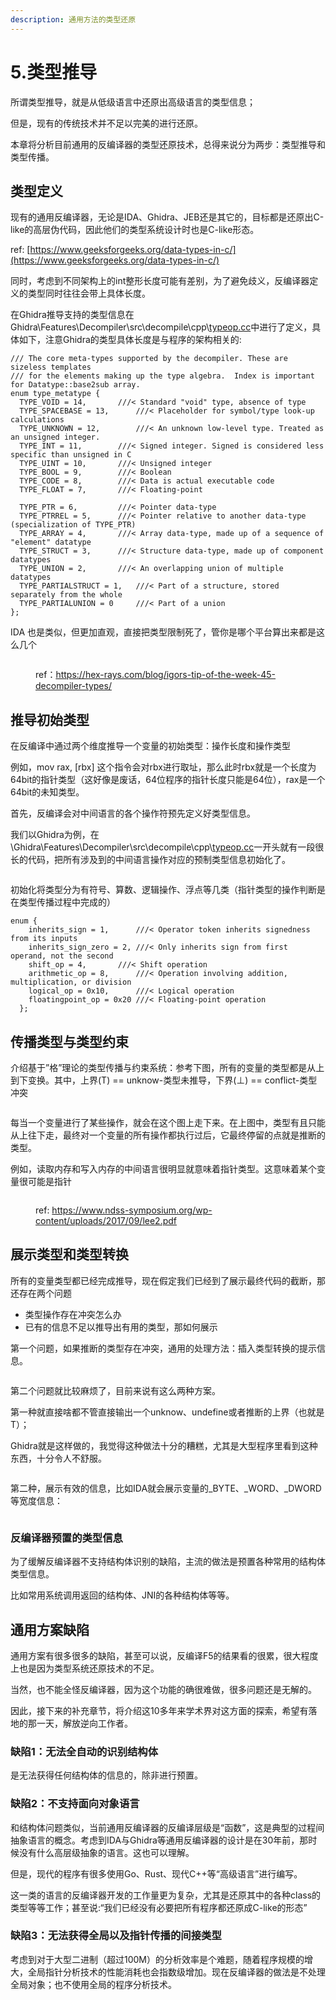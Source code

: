 ```yaml
---
description: 通用方法的类型还原
---
```


# 5.类型推导

所谓类型推导，就是从低级语言中还原出高级语言的类型信息；

但是，现有的传统技术并不足以完美的进行还原。

本章将分析目前通用的反编译器的类型还原技术，总得来说分为两步：类型推导和类型传播。



## 类型定义

现有的通用反编译器，无论是IDA、Ghidra、JEB还是其它的，目标都是还原出C-like的高层伪代码，因此他们的类型系统设计时也是C-like形态。

ref: [https://www.geeksforgeeks.org/data-types-in-c/](https://www.geeksforgeeks.org/data-types-in-c/)

同时，考虑到不同架构上的int整形长度可能有差别，为了避免歧义，反编译器定义的类型同时往往会带上具体长度。



在Ghidra推导支持的类型信息在Ghidra\Features\Decompiler\src\decompile\cpp\\[typeop.cc](http://typeop.cc/)中进行了定义，具体如下，注意Ghidra的类型具体长度是与程序的架构相关的:

```
/// The core meta-types supported by the decompiler. These are sizeless templates
/// for the elements making up the type algebra.  Index is important for Datatype::base2sub array.
enum type_metatype {
  TYPE_VOID = 14,		///< Standard "void" type, absence of type
  TYPE_SPACEBASE = 13,		///< Placeholder for symbol/type look-up calculations
  TYPE_UNKNOWN = 12,		///< An unknown low-level type. Treated as an unsigned integer.
  TYPE_INT = 11,		///< Signed integer. Signed is considered less specific than unsigned in C
  TYPE_UINT = 10,		///< Unsigned integer
  TYPE_BOOL = 9,		///< Boolean
  TYPE_CODE = 8,		///< Data is actual executable code
  TYPE_FLOAT = 7,		///< Floating-point

  TYPE_PTR = 6,			///< Pointer data-type
  TYPE_PTRREL = 5,		///< Pointer relative to another data-type (specialization of TYPE_PTR)
  TYPE_ARRAY = 4,		///< Array data-type, made up of a sequence of "element" datatype
  TYPE_STRUCT = 3,		///< Structure data-type, made up of component datatypes
  TYPE_UNION = 2,		///< An overlapping union of multiple datatypes
  TYPE_PARTIALSTRUCT = 1,	///< Part of a structure, stored separately from the whole
  TYPE_PARTIALUNION = 0		///< Part of a union
};
```



IDA 也是类似，但更加直观，直接把类型限制死了，管你是哪个平台算出来都是这么几个

<figure><img src="../.gitbook/assets/image (8).png" alt=""><figcaption><p>ref：<a href="https://hex-rays.com/blog/igors-tip-of-the-week-45-decompiler-types/">https://hex-rays.com/blog/igors-tip-of-the-week-45-decompiler-types/</a></p></figcaption></figure>

## 推导初始类型

在反编译中通过两个维度推导一个变量的初始类型：操作长度和操作类型

例如，mov rax, \[rbx] 这个指令会对rbx进行取址，那么此时rbx就是一个长度为64bit的指针类型（这好像是废话，64位程序的指针长度只能是64位），rax是一个64bit的未知类型。

首先，反编译会对中间语言的各个操作符预先定义好类型信息。

我们以Ghidra为例，在\Ghidra\Features\Decompiler\src\decompile\cpp\\[typeop.cc](http://typeop.cc/)一开头就有一段很长的代码，把所有涉及到的中间语言操作对应的预制类型信息初始化了。

<figure><img src="../.gitbook/assets/image (2) (1) (1) (1) (1) (1).png" alt=""><figcaption></figcaption></figure>

初始化将类型分为有符号、算数、逻辑操作、浮点等几类（指针类型的操作判断是在类型传播过程中完成的）

```
enum {
    inherits_sign = 1,		///< Operator token inherits signedness from its inputs
    inherits_sign_zero = 2,	///< Only inherits sign from first operand, not the second
    shift_op = 4,		///< Shift operation
    arithmetic_op = 8,		///< Operation involving addition, multiplication, or division
    logical_op = 0x10,		///< Logical operation
    floatingpoint_op = 0x20	///< Floating-point operation
  };
```

## 传播类型与类型约束

介绍基于”格”理论的类型传播与约束系统：参考下图，所有的变量的类型都是从上到下变换。其中，上界(T) == unknow-类型未推导，下界(⊥) == conflict-类型冲突

<figure><img src="../.gitbook/assets/image (3) (1) (1) (1) (1).png" alt=""><figcaption></figcaption></figure>

每当一个变量进行了某些操作，就会在这个图上走下来。在上图中，类型有且只能从上往下走，最终对一个变量的所有操作都执行过后，它最终停留的点就是推断的类型。

例如，读取内存和写入内存的中间语言很明显就意味着指针类型。这意味着某个变量很可能是指针

<figure><img src="../.gitbook/assets/image (4) (1) (1).png" alt=""><figcaption><p>ref: <a href="https://www.ndss-symposium.org/wp-content/uploads/2017/09/lee2.pdf">https://www.ndss-symposium.org/wp-content/uploads/2017/09/lee2.pdf</a></p></figcaption></figure>

## 展示类型和类型转换

所有的变量类型都已经完成推导，现在假定我们已经到了展示最终代码的截断，那还存在两个问题

* 类型操作存在冲突怎么办
* 已有的信息不足以推导出有用的类型，那如何展示

第一个问题，如果推断的类型存在冲突，通用的处理方法：插入类型转换的提示信息。

<figure><img src="../.gitbook/assets/image (5) (1).png" alt=""><figcaption></figcaption></figure>

第二个问题就比较麻烦了，目前来说有这么两种方案。

第一种就直接啥都不管直接输出一个unknow、undefine或者推断的上界（也就是T）；

Ghidra就是这样做的，我觉得这种做法十分的糟糕，尤其是大型程序里看到这种东西，十分令人不舒服。

<figure><img src="../.gitbook/assets/image (6) (1).png" alt=""><figcaption></figcaption></figure>

第二种，展示有效的信息，比如IDA就会展示变量的\_BYTE、\_WORD、\_DWORD等宽度信息：

<figure><img src="../.gitbook/assets/image (7) (1).png" alt=""><figcaption></figcaption></figure>

### 反编译器预置的类型信息

为了缓解反编译器不支持结构体识别的缺陷，主流的做法是预置各种常用的结构体类型信息。

比如常用系统调用返回的结构体、JNI的各种结构体等等。



## 通用方案缺陷

通用方案有很多很多的缺陷，甚至可以说，反编译F5的结果看的很累，很大程度上也是因为类型系统还原技术的不足。

当然，也不能全怪反编译器，因为这个功能的确很难做，很多问题还是无解的。

因此，接下来的补充章节，将介绍这10多年来学术界对这方面的探索，希望有落地的那一天，解放逆向工作者。

### 缺陷1：无法全自动的识别结构体

是无法获得任何结构体的信息的，除非进行预置。

### 缺陷2：不支持面向对象语言

和结构体问题类似，当前通用反编译器的反编译层级是“函数”，这是典型的过程间抽象语言的概念。考虑到IDA与Ghidra等通用反编译器的设计是在30年前，那时候没有什么高层级抽象的语言。这也可以理解。

但是，现代的程序有很多使用Go、Rust、现代C++等“高级语言”进行编写。

这一类的语言的反编译器开发的工作量更为复杂，尤其是还原其中的各种class的类型等等工作；甚至说:“我们已经没有必要把所有程序都还原成C-like的形态”

### 缺陷3：无法获得全局以及指针传播的间接类型

考虑到对于大型二进制（超过100M）的分析效率是个难题，随着程序规模的增大，全局指针分析技术的性能消耗也会指数级增加。现在反编译器的做法是不处理全局对象；也不使用全局的程序分析技术。
